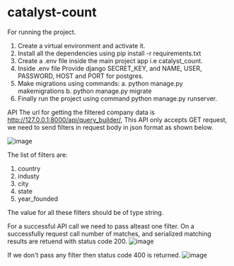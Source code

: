 # catalyst-count

For running the project.

1. Create a virtual environment and activate it.
2. Install all the dependencies using pip install -r requirements.txt
3. Create a .env file inside the main project app i.e catalyst_count.
4. Inside .env file Provide django SECRET_KEY, and NAME, USER, PASSWORD, HOST and PORT for postgres.
5. Make migrations using commands:
  a. python manage.py makemigrations
  b. python manage.py migrate
7. Finally run the project using command python manage.py runserver.



API
The url for getting the filtered company data is http://127.0.0.1:8000/api/query_builder/,
This API only accepts GET request, we need to send filters in request body in json format as shown below.

![image](https://github.com/SleepinNinja/catalyst-count/assets/88624644/77bc3cd8-123c-41f1-8589-653efdd287d2)

The list of filters are:
1. country
2. industy
3. city
4. state
5. year_founded

The value for all these filters should be of type string.

For a successful API call we need to pass alteast one filter.
On a successfully request call number of matches, and serialized matching results are retuend with status code 200.
![image](https://github.com/SleepinNinja/catalyst-count/assets/88624644/b1846ae7-796e-4e55-901b-0176d261eeb7)

If we don't pass any filter then status code 400 is returned.
![image](https://github.com/SleepinNinja/catalyst-count/assets/88624644/6892a503-4791-47d0-9795-d9ab8735f82d)


